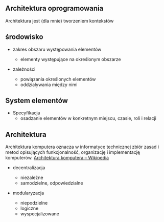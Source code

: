 ## Architektura oprogramowania

Architektura jest (dla mnie) tworzeniem kontekstów

## środowisko
 
  + zakres obszaru występowania elementów
    + elementy występujące na określonym obszarze
    
  + zależności
    + powiązania określonych elementów
    + oddziaływania między nimi



## System elementów  
+ Specyfikacja
  + osadzanie elementów w konkretnym miejscu, czasie, roli i relacji


## Architektura
Architektura komputera oznacza w informatyce technicznej zbiór zasad i metod opisujących funkcjonalność, organizację i implementację komputerów.
[Architektura komputera – Wikipedia](https://pl.wikipedia.org/wiki/Architektura_komputera)

+ decentralizacja
  + niezależne
  + samodzielne, odpowiedzialne

+ modularyzacja
  + niepodzielne
  + logiczne
  + wyspecjalizowane

